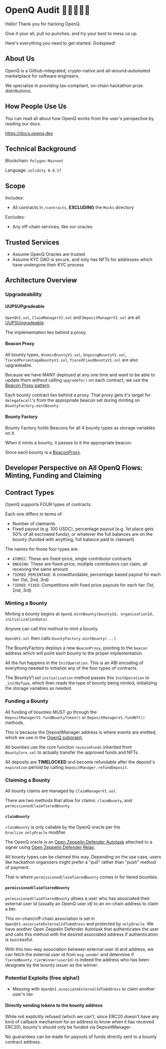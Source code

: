 # OpenQ Audit 👨‍💻🥷👩‍💻

Hello! Thank you for hacking OpenQ.

Give it your all, pull no punches, and try your best to mess us up.

Here's everything you need to get started. Godspeed!

## About Us

OpenQ is a Github-integrated, crypto-native and all-around-automated marketplace for software engineers.

We specialize in providing tax-compliant, on-chain hackathon prize distributions.

## How People Use Us

You can read all about how OpenQ works from the user's perspective by reading our docs.

https://docs.openq.dev

## Technical Background

Blockchain: `Polygon Mainnet`

Language: `solidity 0.8.17`

## Scope

Includes:

- All contracts in `/contracts`, **EXCLUDING** the `Mocks` directory

Excludes:

- Any off-chain services, like our oracles

## Trusted Services

- Assume OpenQ Oracles are trusted
- Assume KYC DAO is secure, and only has NFTs for addresses which have undergone their KYC process

## Architecture Overview

### Upgradeability

#### UUPSUPgradeable

`OpenQV1.sol`, `ClaimManagerV1.sol` and `DepositManagerV1.sol` are all [UUPSUpgradeable](https://docs.openzeppelin.com/contracts/4.x/api/proxy). 

The implementation lies behind a proxy.

#### Beacon Proxy

All bounty types, `AtomicBountyV1.sol`, `OngoingBountyV1.sol`, `TieredPercentageBountyV1.sol`, `TieredFixedBountyV1.sol` are also upgradeable.

Because we have MANY deployed at any one time and want to be able to update them without calling `upgradeTo()` on each contract, we use the [Beacon Proxy pattern](https://docs.openzeppelin.com/contracts/3.x/api/proxy#beacon).

Each bounty contract lies behind a proxy. That proxy gets it's target for `delegatecall`'s from the appropriate beacon set during minting on `BountyFactory.mintBounty`.

#### Bounty Factory

Bounty Factory holds Beacons for all 4 bounty types as storage variables on it.

When it mints a bounty, it passes to it the appropriate beacon.

Since each bounty is a [BeaconProxy](https://docs.openzeppelin.com/contracts/3.x/api/proxy#BeaconProxy).

## Developer Perspective on All OpenQ Flows: Minting, Funding and Claiming

## Contract Types

OpenQ supports FOUR types of contracts.

Each one differs in terms of:

- Number of claimants
- Fixed payout (e.g. 100 USDC), percentage payout (e.g. 1st place gets 50% of all escrowed funds), or whatever the full balances are on the bounty (funded with anything, full balance paid to claimant)

The names for those four types are:

- `ATOMIC`: These are fixed-price, single contributor contracts
- `ONGOING`: These are fixed-price, multiple contributors can claim, all receiving the same amount
- `TIERED_PERCENTAGE`: A crowdfundable, percentage based payout for each tier (1st, 2nd, 3rd)
- `TIERED_FIXED`: Competitions with fixed price payouts for each tier (1st, 2nd, 3rd)

### Minting a Bounty

Minting a bounty begins at `OpenQ.mintBounty(bountyId, organizationId, initializationData)`.

Anyone can call this method to mint a bounty.

`OpenQV1.sol` then calls `bountyFactory.mintBounty(...)`.

The BountyFactory deploys a new `BeaconProxy`, pointing to the `beacon` address which will point each bounty to the proper implementation.

All the fun happens in the `InitOperation`. This is an ABI encoding of everything needed to initialize any of the four types of contracts.

The BountyV1.sol `initialization` method passes this `InitOperation` to `_initByType`, which then reads the type of bounty being minted, initializing the storage variables as needed.

### Funding a Bounty

All funding of bounties MUST go through the `DepositManagerV1.fundBountyToken()` or `DepositManagerV1.fundNft()` methods.

This is because the DepositManager address is where events are emitted, which we use in the [OpenQ subgraph](https://thegraph.com/hosted-service/subgraph/openqdev/openq).

All bounties use the core function `receiveFunds` inherited from `BountyCore.sol` to actually transfer the approved funds and NFTs.

All deposits are **TIMELOCKED** and become refundable after the deposit's `expiration` perioid by calling `DepositManager.refundDeposit`.

### Claiming a Bounty

All bounty claims are managed by `ClaimManagerV1.sol`.

There are two methods that allow for claims: `claimBounty`, and `permissionedClaimTieredBounty`.

#### `claimBounty`

`claimBounty` is only callable by the OpenQ oracle per the `Oraclize.onlyOracle` modifier.

The OpenQ oracle is an [Open Zeppelin Defender Autotask](https://docs.openzeppelin.com/defender/autotasks) attached to a signer using [Open Zeppelin Defender Relay](https://docs.openzeppelin.com/defender/relay).

All bounty types can be claimed this way. Depending on the use case, users like hackathon organizers might prefer a "pull" rather than "push" method of payment.

That is where `permissionedClaimTieredBounty` comes in for tiered bounties.

#### `permissionedClaimTieredBounty`

`permissionedClaimTieredBounty` allows a user who has associated their external user id (usually an OpenQ user id) to an on-chain address to claim a tier.

This on-chain/off-chain association is set in `OpenQV1.associateExternalIdToAddress` and protected by `onlyOracle`. We have another Open Zeppelin Defender Autotask that authenticates the user and calls this method with the desired associated address if authentication is successful.

With this two-way association between external user id and address, we can fetch the external user id from `msg.sender` and determine if `TieredBounty.tierWinner(userId)` is indeed the address who has been designate by the bounty issuer as the winner.

### Potential Exploits (free alpha!)

- Messing with `OpenQV1.associateExternalIdToAddress` to claim another user's tier.

#### Directly sending tokens to the bounty address

While not explicitly refused (which we can't, since ERC20 doesn't have any kind of callback mechanism for an address to know when it has received ERC20), bounty's should only be funded via DepositManager.

No guarantees can be made for payouts of funds directly sent to a bounty contract address.